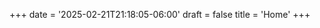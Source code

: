 +++
date = '2025-02-21T21:18:05-06:00'
draft = false
title = 'Home'
+++

<!-- # Flood Lines
_Personal Blog of David Flood, II_
{.text-center}

This is my spicy blog. -->
